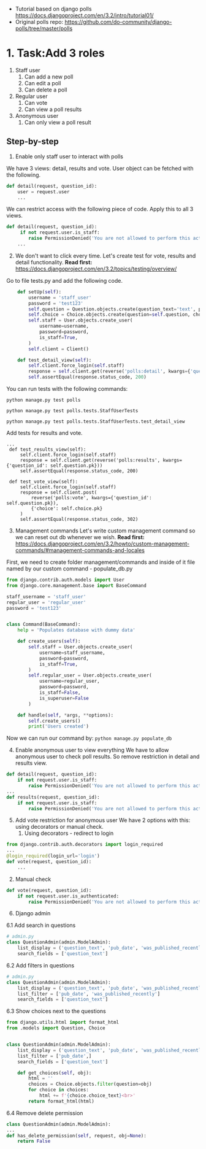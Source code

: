 - Tutorial based on django polls https://docs.djangoproject.com/en/3.2/intro/tutorial01/
- Original polls repo: https://github.com/do-community/django-polls/tree/master/polls
# 1. Task:Add 3 roles
1. Staff user
   1. Can add a new poll
   2. Can edit a poll
   3. Can delete a poll
2. Regular user
   1. Can vote
   2. Can view a poll results
3. Anonymous user
   1. Can only view a poll result

## Step-by-step

1. Enable only staff user to interact with polls

We have 3 views: detail, results and vote. User object can be fetched with the following.

```python
def detail(request, question_id):
    user = request.user
    ...
```

We can restrict access with the following piece of code. Apply this to all 3 views.
```python
def detail(request, question_id):
     if not request.user.is_staff:
        raise PermissionDenied('You are not allowed to perform this action.')
    ...
```

2. We don't want to click every time. Let's create test for vote, results and detail functionality.
**Read first:** https://docs.djangoproject.com/en/3.2/topics/testing/overview/

Go to file tests.py and add the following code.
```python
    def setUp(self):
        username = 'staff_user'
        password = 'test123'
        self.question = Question.objects.create(question_text='text', pub_date=timezone.now())
        self.choice = Choice.objects.create(question=self.question, choice_text='text')
        self.staff = User.objects.create_user(
            username=username,
            password=password,
            is_staff=True,
        )
        self.client = Client()

    def test_detail_view(self):
        self.client.force_login(self.staff)
        response = self.client.get(reverse('polls:detail', kwargs={'question_id': self.question.pk}))
        self.assertEqual(response.status_code, 200)
```
You can run tests with the following commands:

```shell
python manage.py test polls

python manage.py test polls.tests.StaffUserTests

python manage.py test polls.tests.StaffUserTests.test_detail_view

```

Add tests for results and vote.
```shell
...
 def test_results_view(self):
     self.client.force_login(self.staff)
     response = self.client.get(reverse('polls:results', kwargs={'question_id': self.question.pk}))
     self.assertEqual(response.status_code, 200)

 def test_vote_view(self):
     self.client.force_login(self.staff)
     response = self.client.post(
         reverse('polls:vote', kwargs={'question_id': self.question.pk}),
         {'choice': self.choice.pk}
     )
     self.assertEqual(response.status_code, 302)
```
3. Management commands
Let's write custom management command so we can reset out db whenever we wish.
**Read first:** https://docs.djangoproject.com/en/3.2/howto/custom-management-commands/#management-commands-and-locales

First, we need to create folder management/commands and inside of it file named by our custom command - populate_db.py
```python
from django.contrib.auth.models import User
from django.core.management.base import BaseCommand

staff_username = 'staff_user'
regular_user = 'regular_user'
password = 'test123'


class Command(BaseCommand):
    help = 'Populates database with dummy data'

    def create_users(self):
        self.staff = User.objects.create_user(
            username=staff_username,
            password=password,
            is_staff=True,
        )
        self.regular_user = User.objects.create_user(
            username=regular_user,
            password=password,
            is_staff=False,
            is_superuser=False
        )

    def handle(self, *args, **options):
        self.create_users()
        print('Users created')
```

Now we can run our command by: ```python manage.py populate_db```

4. Enable anonymous user to view everything
We have to allow anonymous user to check poll results. So remove restriction in detail and results view.

```python
def detail(request, question_id):
    if not request.user.is_staff:
        raise PermissionDenied('You are not allowed to perform this action.')
...
def results(request, question_id):
    if not request.user.is_staff:
        raise PermissionDenied('You are not allowed to perform this action.')
```

5. Add vote restriction for anonymous user
We have 2 options with this: using decorators or manual check.
   1. Using decorators - redirect to login
```python
from django.contrib.auth.decorators import login_required
...
@login_required(login_url='login')
def vote(request, question_id):
    ...
```

   2. Manual check
```python
def vote(request, question_id):
    if not request.user.is_authenticated:
        raise PermissionDenied('You are not allowed to perform this action.')
```

6. Django admin

6.1 Add search in questions
```python
# admin.py
class QuestionAdmin(admin.ModelAdmin):
    list_display = ('question_text', 'pub_date', 'was_published_recently')
    search_fields = ['question_text']
```

6.2 Add filters in questions
```python
# admin.py
class QuestionAdmin(admin.ModelAdmin):
    list_display = ('question_text', 'pub_date', 'was_published_recently')
    list_filter = ['pub_date', 'was_published_recently']
    search_fields = ['question_text']
```

6.3 Show choices next to the questions
```python
from django.utils.html import format_html
from .models import Question, Choice


class QuestionAdmin(admin.ModelAdmin):
    list_display = ('question_text', 'pub_date', 'was_published_recently', 'get_choices')
    list_filter = ['pub_date',]
    search_fields = ['question_text']

    def get_choices(self, obj):
        html = ''
        choices = Choice.objects.filter(question=obj)
        for choice in choices:
            html += f'{choice.choice_text}<br>'
        return format_html(html)
```

6.4 Remove delete permission

```python
class QuestionAdmin(admin.ModelAdmin):
...
def has_delete_permission(self, request, obj=None):
    return False
```